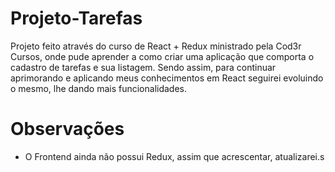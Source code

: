 # Projeto-Tarefas

Projeto feito através do curso de React + Redux ministrado pela Cod3r Cursos, onde pude aprender a como criar uma aplicação que comporta o cadastro de tarefas e sua listagem. Sendo assim, para continuar aprimorando e aplicando meus conhecimentos em React seguirei evoluindo o mesmo, lhe dando mais funcionalidades.

# Observações

- O Frontend ainda não possui Redux, assim que acrescentar, atualizarei.s